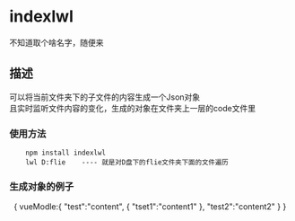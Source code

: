 
indexlwl 
===================================  
  不知道取个啥名字，随便来
  
    
描述 
-----------------------------------  
  可以将当前文件夹下的子文件的内容生成一个Json对象<br/>
  且实时监听文件内容的变化，生成的对象在文件夹上一层的code文件里
    
### 使用方法  
		npm install indexlwl 
		lwl D:flie    ---- 就是对D盘下的flie文件夹下面的文件遍历
  
### 生成对象的例子
  
	 {
	vueModle:{
		"test":"content",
			{
				"tset1":"content1"
			},
		"test2":"content2"
		}
	}  
          

  

     
